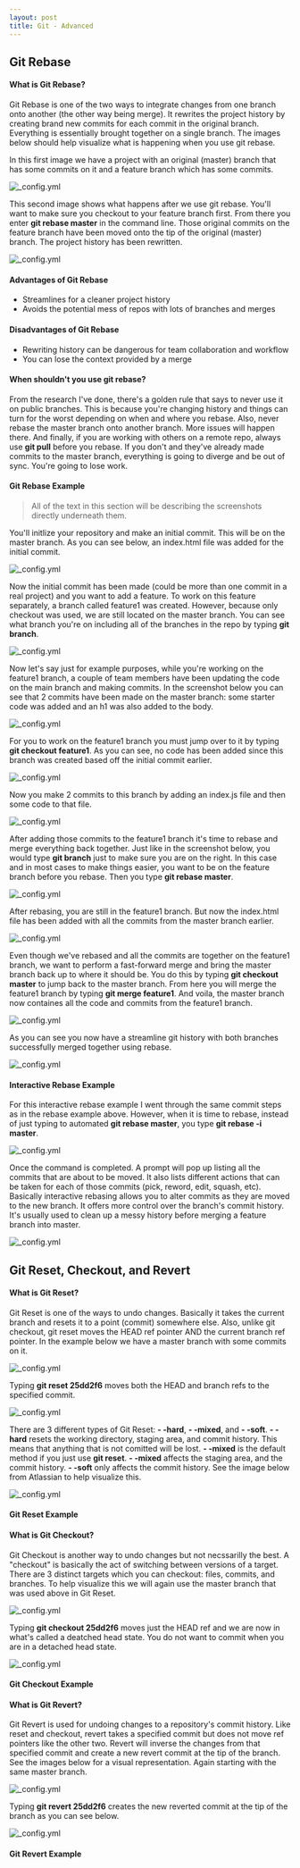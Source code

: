 ```yaml
---
layout: post
title: Git - Advanced
---
```


## Git Rebase

#### What is Git Rebase?

Git Rebase is one of the two ways to integrate changes from one branch onto another (the other way being merge). It rewrites the project history by creating brand new commits for each commit in the original branch. Everything is essentially brought together on a single branch. The images below should help visualize what is happening when you use git rebase. 

In this first image we have a project with an original (master) branch that has some commits on it and a feature branch which has some commits.

![_config.yml]({{site.baseurl}}/images/rebase/git-rebase-visual1.png)

This second image shows what happens after we use git rebase. You'll want to make sure you checkout to your feature branch first. From there you enter **git rebase master** in the command line. Those original commits on the feature branch have been moved onto the tip of the original (master) branch. The project history has been rewritten.

![_config.yml]({{site.baseurl}}/images/rebase/git-rebase-visual2.png)

#### Advantages of Git Rebase

- Streamlines for a cleaner project history
- Avoids the potential mess of repos with lots of branches and merges

#### Disadvantages of Git Rebase

- Rewriting history can be dangerous for team collaboration and workflow
- You can lose the context provided by a merge

#### When shouldn't you use git rebase?

From the research I've done, there's a golden rule that says to never use it on public branches. This is because you're changing history and things can turn for the worst depending on when and where you rebase. Also, never rebase the master branch onto another branch. More issues will happen there. And finally, if you are working with others on a remote repo, always use **git pull** before you rebase. If you don't and they've already made commits to the master branch, everything is going to diverge and be out of sync. You're going to lose work.  

#### Git Rebase Example

> All of the text in this section will be describing the screenshots directly underneath them. 

You'll initlize your repository and make an initial commit. This will be on the master branch. As you can see below, an index.html file was added for the initial commit.

![_config.yml]({{site.baseurl}}/images/rebase/rebase1.png)



Now the initial commit has been made (could be more than one commit in a real project) and you want to add a feature. To work on this feature separately, a branch called feature1 was created. However, because only checkout was used, we are still located on the master branch. You can see what branch you're on including all of the branches in the repo by typing **git branch**. 

![_config.yml]({{site.baseurl}}/images/rebase/rebase2.png)



Now let's say just for example purposes, while you're working on the feature1 branch, a couple of team members have been updating the code on the main branch and making commits. In the screenshot below you can see that 2 commits have been made on the master branch: some starter code was added and an h1 was also added to the body. 

![_config.yml]({{site.baseurl}}/images/rebase/rebase3.png)



For you to work on the feature1 branch you must jump over to it by typing **git checkout feature1**. As you can see, no code has been added since this branch was created based off the initial commit earlier. 

![_config.yml]({{site.baseurl}}/images/rebase/rebase4.png)



Now you make 2 commits to this branch by adding an index.js file and then some code to that file. 

![_config.yml]({{site.baseurl}}/images/rebase/rebase5.png)



After adding those commits to the feature1 branch it's time to rebase and merge everything back together. Just like in the screenshot below, you would type **git branch** just to make sure you are on the right. In this case and in most cases to make things easier, you want to be on the feature branch before you rebase. Then you type **git rebase master**.

![_config.yml]({{site.baseurl}}/images/rebase/rebase6.png)



After rebasing, you are still in the feature1 branch. But now the index.html file has been added with all the commits from the master branch earlier. 

![_config.yml]({{site.baseurl}}/images/rebase/rebase7.png)



Even though we've rebased and all the commits are together on the feature1 branch, we want to perform a fast-forward merge and bring the master branch back up to where it should be. You do this by typing **git checkout master** to jump back to the master branch. From here you will merge the feature1 branch by typing **git merge feature1**. And voila, the master branch now containes all the code and commits from the feature1 branch.

![_config.yml]({{site.baseurl}}/images/rebase/rebase8.png)



As you can see you now have a streamline git history with both branches successfully merged together using rebase.

![_config.yml]({{site.baseurl}}/images/rebase/rebase9.png)


#### Interactive Rebase Example

For this interactive rebase example I went through the same commit steps as in the rebase example above. However, when it is time to rebase, instead of just typing to automated **git rebase master**, you type **git rebase -i master**.

![_config.yml]({{site.baseurl}}/images/rebase/interactive-rebase1.png)



Once the command is completed. A prompt will pop up listing all the commits that are about to be moved. It also lists different actions that can be taken for each of those commits (pick, reword, edit, squash, etc). Basically interactive rebasing allows you to alter commits as they are moved to the new branch. It offers more control over the branch's commit history. It's usually used to clean up a messy history before merging a feature branch into master.

![_config.yml]({{site.baseurl}}/images/rebase/interactive-rebase2.png)


## Git Reset, Checkout, and Revert

#### What is Git Reset?

Git Reset is one of the ways to undo changes. Basically it takes the current branch and resets it to a point (commit) somewhere else. Also, unlike git checkout, git reset moves the HEAD ref pointer AND the current branch ref pointer. In the example below we have a master branch with some commits on it. 

![_config.yml]({{site.baseurl}}/images/reset-checkout-branch.png)

Typing **git reset 25dd2f6** moves both the HEAD and branch refs to the specified commit.

![_config.yml]({{site.baseurl}}/images/git-reset/git-reset.png)

There are 3 different types of Git Reset: **- -hard**, **- -mixed**, and **- -soft**. **- -hard** resets the working directory, staging area, and commit history. This means that anything that is not comitted will be lost. **- -mixed** is the default method if you just use **git reset**. **- -mixed** affects the staging area, and the commit history. **- -soft** only affects the commit history. See the image below from Atlassian to help visualize this.

![_config.yml]({{site.baseurl}}/images/git-reset/git-reset-stages.png)

#### Git Reset Example



#### What is Git Checkout?

Git Checkout is another way to undo changes but not necssarilly the best. A "checkout" is basically the act of switching between versions of a target. There are 3 distinct targets which you can checkout: files, commits, and branches. To help visualize this we will again use the master branch that was used above in Git Reset.

![_config.yml]({{site.baseurl}}/images/reset-checkout-branch.png)

Typing **git checkout 25dd2f6** moves just the HEAD ref and we are now in what's called a deatched head state. You do not want to commit when you are in a detached head state.

![_config.yml]({{site.baseurl}}/images/git-checkout/git-checkout.png)

#### Git Checkout Example



#### What is Git Revert?

Git Revert is used for undoing changes to a repository's commit history. Like reset and checkout, revert takes a specified commit but does not move ref pointers like the other two. Revert will inverse the changes from that specified commit and create a new revert commit at the tip of the branch. See the images below for a visual representation. Again starting with the same master branch.

![_config.yml]({{site.baseurl}}/images/reset-checkout-branch.png)

Typing **git revert 25dd2f6** creates the new reverted commit at the tip of the branch as you can see below.

![_config.yml]({{site.baseurl}}/images/git-revert/git-revert.png)

#### Git Revert Example